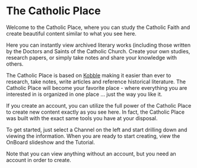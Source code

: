 # The Catholic Place

Welcome to the Catholic Place, where you can study the Catholic Faith and create beautiful content similar to what you see here. 

Here you can instantly view archived literary works (including those written by the Doctors and Saints of the Catholic Church. Create your own studies, research papers, or simply take notes and share your knowledge with others.

The Catholic Place is based on [Kobble](https://kobble.io) making it easier than ever to research, take notes, write articles and reference historical literature. The Catholic Place will become your favorite place - where everything you are interested in is organized in one place ... just the way you like it.

If you create an account, you can utilize the full power of the Catholic Place to create new content exactly as you see here. In fact, the Catholic Place was built with the exact same tools you have at your disposal. 

To get started, just select a Channel on the left and start drilling down and viewing the information. When you are ready to start creating, view the OnBoard slideshow and the Tutorial.

Note that you can view anything without an account, but you need an account in order to create.
